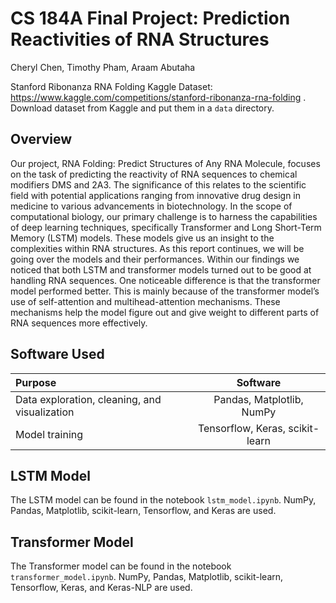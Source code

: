 # CS 184A Final Project: Prediction Reactivities of RNA Structures
Cheryl Chen, Timothy Pham, Araam Abutaha

Stanford Ribonanza RNA Folding Kaggle Dataset: https://www.kaggle.com/competitions/stanford-ribonanza-rna-folding .\
Download dataset from Kaggle and put them in a `data` directory.

## Overview
Our project, RNA Folding: Predict Structures of Any RNA Molecule, focuses on the task of predicting the reactivity of RNA sequences to chemical modifiers DMS and 2A3. The significance of this relates to the scientific field with potential applications ranging from innovative drug design in medicine to various advancements in biotechnology. In the scope of computational biology, our primary challenge is to harness the capabilities of deep learning techniques, specifically Transformer and Long Short-Term Memory (LSTM) models. These models give us an insight to the complexities within RNA structures. As this report continues, we will be going over the models and their performances. Within our findings we noticed that both LSTM and transformer models turned out to be good at handling RNA sequences. One noticeable difference is that the transformer model performed better. This is mainly because of the transformer model’s use of self-attention and multihead-attention mechanisms. These mechanisms help the model figure out and give weight to different parts of RNA sequences more effectively.

## Software Used
| Purpose             | Software |
| :---------------- | :------: |
| Data exploration, cleaning, and visualization      |   Pandas, Matplotlib, NumPy   |
| Model training         |   Tensorflow, Keras, scikit-learn  |

## LSTM Model
The LSTM model can be found in the notebook `lstm_model.ipynb`. NumPy, Pandas, Matplotlib, scikit-learn, Tensorflow, and Keras are used. 

## Transformer Model
The Transformer model can be found in the notebook `transformer_model.ipynb`. NumPy, Pandas, Matplotlib, scikit-learn, Tensorflow, Keras, and Keras-NLP are used.
